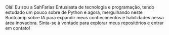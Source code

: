 Olá! Eu sou a SahFarias
Entusiasta de tecnologia e programação, tendo estudado um pouco sobre de Python e agora, mergulhando neste Bootcamp sobre IA para expandir meus conhecimentos e habilidades nessa área inovadora.
 Sinta-se à vontade para explorar meus repositórios e entrar em contato!
